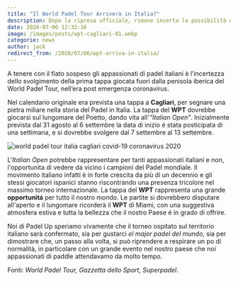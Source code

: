 ```yaml
---
title: "Il World Padel Tour Arriverà in Italia?"
description: Dopo la ripresa ufficiale, rimane incerta la possibilità di ospitare una tappa del torneo di paddle nella nostra nazione.
date: 2020-07-06 12:32:16
image: /images/posts/wpt-cagliari-01.webp
categorie: news
author: jack
redirect_from: /2020/07/06/wpt-arriva-in-italia/
---
```


A tenere con il fiato sospeso gli appassionati di padel italiani è l’incertezza dello svolgimento della prima tappa giocata fuori dalla penisola iberica del World Padel Tour, nell’era post emergenza coronavirus.

Nel calendario originale era prevista una tappa a **Cagliari**, per segnare una pietra miliare nella storia del Padel in Italia. La tappa del **WPT** dovrebbe giocarsi sul lungomare del Poetto, dando vita all'_“Italian Open”_. Inizialmente prevista dal 31 agosto al 6 settembre la data di inizio é stata posticipata di una settimana, e si dovrebbe svolgere dal 7 settembre al 13 settembre.

![world padel tour italia cagliari covid-19 coronavirus 2020](/images/posts/wpt-cagliari-02.webp)

L'*Italian Open* potrebbe rappresentare per tanti appassionati italiani e non, l'opportunita di vedere da vicino i campioni del Padel mondiale. Il movimento italiano infatti è in forte crescita da più di un decennio e gli stessi giocatori ispanici stanno riscontrando una presenza tricolore nel massimo torneo internazionale. La tappa del **WPT** rappresenta una grande **opportunitá** per tutto il nostro mondo. Le partite si dovrebbero disputare all'aperto e il lungomare ricorderà il **WPT** di Miami, con una suggestiva atmosfera estiva e tutta la bellezza che il nostro Paese é in grado di offrire. 

Noi di Padel Up speriamo vivamente che il torneo ospitato sul territorio italiano sarà confermato, sia per gustarci _el major padel del mundo_, sia per dimostrare che, un passo alla volta, si può riprendere a respirare un po di normalità, in particolare con un grande evento nel nostro paese che noi appassionati di paddle attendavamo da molto tempo.

Fonti: *World Padel Tour, Gazzetta dello Sport, Superpadel*.